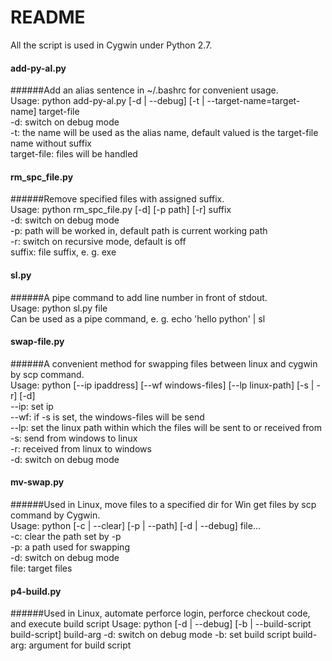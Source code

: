 # README

All the script is used in Cygwin under Python 2.7.

#### add-py-al.py
######Add an alias sentence in ~/.bashrc for convenient usage.  
Usage: python add-py-al.py [-d | --debug] [-t | --target-name=target-name] target-file  
-d: switch on debug mode  
-t: the name will be used as the alias name, default valued is the target-file name without suffix  
target-file: files will be handled  

#### rm_spc_file.py
######Remove specified files with assigned suffix.  
Usage: python rm_spc_file.py [-d] [-p path] [-r] suffix  
-d: switch on debug mode  
-p: path will be worked in, default path is current working path  
-r: switch on recursive mode, default is off  
suffix: file suffix, e. g. exe  

#### sl.py
######A pipe command to add line number in front of stdout.  
Usage: python sl.py file  
Can be used as a pipe command, e. g. echo 'hello python' | sl  

#### swap-file.py
######A convenient method for swapping files between linux and cygwin by scp command.  
Usage: python [--ip ipaddress] [--wf windows-files] [--lp linux-path] [-s | -r] [-d]  
--ip: set ip  
--wf: if -s is set, the windows-files will be send  
--lp: set the linux path within which the files will be sent to or received from  
-s: send from windows to linux  
-r: received from linux to windows  
-d: switch on debug mode  

#### mv-swap.py
######Used in Linux, move files to a specified dir for Win get files by scp command by Cygwin.  
Usage: python [-c | --clear] [-p | --path] [-d | --debug] file...  
-c: clear the path set by -p  
-p: a path used for swapping  
-d: switch on debug mode  
file: target files  

#### p4-build.py
######Used in Linux, automate perforce login, perforce checkout code, and execute build script
Usage: python [-d | --debug] [-b | --build-script build-script] build-arg
-d: switch on debug mode
-b: set build script
build-arg: argument for build script
